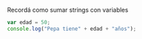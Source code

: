 Recordá como sumar strings con variables
```javascript
var edad = 50;
console.log("Pepa tiene" + edad + "años");
```
